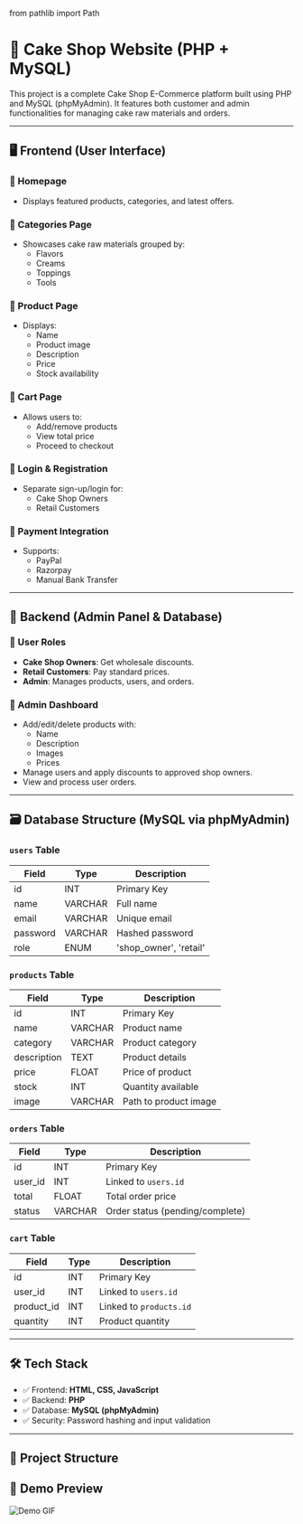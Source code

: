 from pathlib import Path

# 🎂 Cake Shop Website (PHP + MySQL)

This project is a complete Cake Shop E-Commerce platform built using PHP and MySQL (phpMyAdmin). It features both customer and admin functionalities for managing cake raw materials and orders.

---

## 🖥️ Frontend (User Interface)

### 🔹 Homepage
- Displays featured products, categories, and latest offers.

### 🔹 Categories Page
- Showcases cake raw materials grouped by:
  - Flavors
  - Creams
  - Toppings
  - Tools

### 🔹 Product Page
- Displays:
  - Name
  - Product image
  - Description
  - Price
  - Stock availability

### 🔹 Cart Page
- Allows users to:
  - Add/remove products
  - View total price
  - Proceed to checkout

### 🔹 Login & Registration
- Separate sign-up/login for:
  - Cake Shop Owners
  - Retail Customers

### 🔹 Payment Integration
- Supports:
  - PayPal
  - Razorpay
  - Manual Bank Transfer

---

## 🔧 Backend (Admin Panel & Database)

### 🔹 User Roles
- **Cake Shop Owners**: Get wholesale discounts.
- **Retail Customers**: Pay standard prices.
- **Admin**: Manages products, users, and orders.

### 🔹 Admin Dashboard
- Add/edit/delete products with:
  - Name
  - Description
  - Images
  - Prices
- Manage users and apply discounts to approved shop owners.
- View and process user orders.

---

## 🗃️ Database Structure (MySQL via phpMyAdmin)

### `users` Table
| Field       | Type     | Description                          |
|-------------|----------|--------------------------------------|
| id          | INT      | Primary Key                          |
| name        | VARCHAR  | Full name                            |
| email       | VARCHAR  | Unique email                         |
| password    | VARCHAR  | Hashed password                      |
| role        | ENUM     | 'shop_owner', 'retail'               |

### `products` Table
| Field       | Type     | Description                          |
|-------------|----------|--------------------------------------|
| id          | INT      | Primary Key                          |
| name        | VARCHAR  | Product name                         |
| category    | VARCHAR  | Product category                     |
| description | TEXT     | Product details                      |
| price       | FLOAT    | Price of product                     |
| stock       | INT      | Quantity available                   |
| image       | VARCHAR  | Path to product image                |

### `orders` Table
| Field       | Type     | Description                          |
|-------------|----------|--------------------------------------|
| id          | INT      | Primary Key                          |
| user_id     | INT      | Linked to `users.id`                 |
| total       | FLOAT    | Total order price                    |
| status      | VARCHAR  | Order status (pending/complete)      |

### `cart` Table
| Field       | Type     | Description                          |
|-------------|----------|--------------------------------------|
| id          | INT      | Primary Key                          |
| user_id     | INT      | Linked to `users.id`                 |
| product_id  | INT      | Linked to `products.id`              |
| quantity    | INT      | Product quantity                     |

---

## 🛠️ Tech Stack

- ✅ Frontend: **HTML, CSS, JavaScript**
- ✅ Backend: **PHP**
- ✅ Database: **MySQL (phpMyAdmin)**
- ✅ Security: Password hashing and input validation

---

## 📂 Project Structure

## 🎥 Demo Preview

![Demo GIF](demo.gif)
